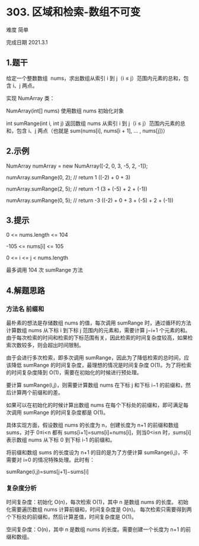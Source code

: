 # 303. 区域和检索-数组不可变
难度 简单 

完成日期 2021.3.1

## 1.题干
给定一个整数数组  nums，求出数组从索引 i 到 j（i ≤ j）范围内元素的总和，包含 i、j 两点。

实现 NumArray 类：

NumArray(int[] nums) 使用数组 nums 初始化对象

int sumRange(int i, int j) 返回数组 nums 从索引 i 到 j（i ≤ j）范围内元素的总和，包含 i、j 两点（也就是 sum(nums[i], nums[i + 1], ... , nums[j])）

## 2.示例

NumArray numArray = new NumArray([-2, 0, 3, -5, 2, -1]);

numArray.sumRange(0, 2); // return 1 ((-2) + 0 + 3)

numArray.sumRange(2, 5); // return -1 (3 + (-5) + 2 + (-1)) 

numArray.sumRange(0, 5); // return -3 ((-2) + 0 + 3 + (-5) + 2 + (-1))

## 3.提示

0 <= nums.length <= 104

-105 <= nums[i] <= 105

0 <= i <= j < nums.length

最多调用 104 次 sumRange 方法

## 4.解题思路 
### 方法名 前缀和

最朴素的想法是存储数组 nums 的值，每次调用 sumRange 时，通过循环的方法计算数组 nums 从下标 i 到下标 j 范围内的元素和，需要计算 j−i+1 个元素的和。由于每次检索的时间和检索的下标范围有关，因此检索的时间复杂度较高，如果检索次数较多，则会超出时间限制。

由于会进行多次检索，即多次调用 sumRange，因此为了降低检索的总时间，应该降低 sumRange 的时间复杂度，最理想的情况是时间复杂度 O(1)。为了将检索的时间复杂度降到 O(1)，需要在初始化的时候进行预处理。

要计算 sumRange(i,j)，则需要计算数组 nums 在下标 j 和下标 i−1 的前缀和，然后计算两个前缀和的差。

如果可以在初始化的时候计算出数组 nums 在每个下标处的前缀和，即可满足每次调用 sumRange 的时间复杂度都是 O(1)。

具体实现方面，假设数组 nums 的长度为 n，创建长度为 n+1 的前缀和数组 sums，对于 0≤i<n 都有 sums[i+1]=sums[i]+nums[i]，则当0<i≤n 时，sums[i] 表示数组 nums 从下标 0 到下标 i-1 的前缀和。

将前缀和数组 sums 的长度设为 n+1 的目的是为了方便计算 sumRange(i,j)，不需要对 i=0 的情况特殊处理。此时有：

sumRange(i,j)=sums[j+1]−sums[i]

### 复杂度分析 
时间复杂度：初始化 O(n)，每次检索 O(1)，其中 n 是数组 nums 的长度。
初始化需要遍历数组 nums 计算前缀和，时间复杂度是 O(n)。
每次检索只需要得到两个下标处的前缀和，然后计算差值，时间复杂度是 O(1)。

空间复杂度：O(n)，其中 n 是数组 nums 的长度。需要创建一个长度为 n+1 的前缀和数组。



